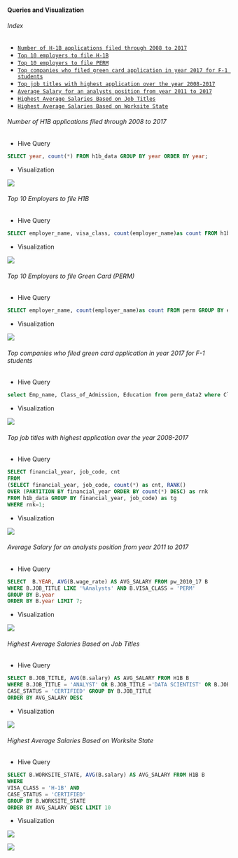 #### Queries and Visualization

###### Index

- [``Number of H-1B applications filed through 2008 to 2017``](#number-of-h1b-applications-filed-through-2008-to-2017)
- [``Top 10 employers to file H-1B``](https://github.com/Kan1shka9/H1B-Data-Analysis-using-Hive-on-Hadoop-Cluster/blob/master/Queries-and-Visualization.md#top-10-employers-to-file-h1b)
- [``Top 10 employers to file PERM``](https://github.com/Kan1shka9/H1B-Data-Analysis-using-Hive-on-Hadoop-Cluster/blob/master/Queries-and-Visualization.md#top-10-employers-to-file-green-card-perm)
- [``Top companies who filed green card application in year 2017 for F-1 students``](https://github.com/Kan1shka9/H1B-Data-Analysis-using-Hive-on-Hadoop-Cluster/blob/master/Queries-and-Visualization.md#top-companies-who-filed-green-card-application-in-year-2017-for-f-1-students)
- [``Top job titles with highest application over the year 2008-2017``](https://github.com/Kan1shka9/H1B-Data-Analysis-using-Hive-on-Hadoop-Cluster/blob/master/Queries-and-Visualization.md#top-job-titles-with-highest-application-over-the-year-2008-2017)
- [``Average Salary for an analysts position from year 2011 to 2017``](https://github.com/Kan1shka9/H1B-Data-Analysis-using-Hive-on-Hadoop-Cluster/blob/master/Queries-and-Visualization.md#average-salary-for-an-analysts-position-from-year-2011-to-2017)
- [``Highest Average Salaries Based on Job Titles``](https://github.com/Kan1shka9/H1B-Data-Analysis-using-Hive-on-Hadoop-Cluster/blob/master/Queries-and-Visualization.md#highest-average-salaries-based-on-job-titles)
- [``Highest Average Salaries Based on Worksite State``](https://github.com/Kan1shka9/H1B-Data-Analysis-using-Hive-on-Hadoop-Cluster/blob/master/Queries-and-Visualization.md#highest-average-salaries-based-on-worksite-state)

###### Number of H1B applications filed through 2008 to 2017

- Hive Query

 ```sql
 SELECT year, count(*) FROM h1b_data GROUP BY year ORDER BY year;
 ```
 
- Visualization

![](images/1.png)

###### Top 10 Employers to file H1B

- Hive Query

```sql
SELECT employer_name, visa_class, count(employer_name)as count FROM h1b_data WHERE visa_class = 'H-1B' GROUP BY employer_name, visa_class ORDER BY count desc limit 10;
```

- Visualization

![](images/2.png)

###### Top 10 Employers to file Green Card (PERM)

- Hive Query

```sql
SELECT employer_name, count(employer_name)as count FROM perm GROUP BY employer_name ORDER BY count desc limit 10;
```

- Visualization

![](images/3.png)

###### Top companies who filed green card application in year 2017 for F-1 students

- Hive Query

```sql
select Emp_name, Class_of_Admission, Education from perm_data2 where Class_of_Admission = 'F-1';
```

- Visualization

![](images/4.png)

###### Top job titles with highest application over the year 2008-2017

- Hive Query

```sql
SELECT financial_year, job_code, cnt 
FROM 	
(SELECT financial_year, job_code, count(*) as cnt, RANK() 
OVER (PARTITION BY financial_year ORDER BY count(*) DESC) as rnk 
FROM h1b_data GROUP BY financial_year, job_code) as tg 
WHERE rnk=1;
```

- Visualization

![](images/5.png)

###### Average Salary for an analysts position from year 2011 to 2017

- Hive Query

```sql
SELECT  B.YEAR, AVG(B.wage_rate) AS AVG_SALARY FROM pw_2010_17 B
WHERE B.JOB_TITLE LIKE '%Analysts' AND B.VISA_CLASS = 'PERM' 
GROUP BY B.year 
ORDER BY B.year LIMIT 7;
```

- Visualization

![](images/8.png)

###### Highest Average Salaries Based on Job Titles 

- Hive Query

```sql
SELECT B.JOB_TITLE, AVG(B.salary) AS AVG_SALARY FROM H1B B
WHERE B.JOB_TITLE = 'ANALYST' OR B.JOB_TITLE ='DATA SCIENTIST' OR B.JOB_TITLE ='DATA ENGINEER' OR B.JOB_TITLE ='CONSULTANT' AND VISA_CLASS = 'H-1B' AND 
CASE_STATUS = 'CERTIFIED' GROUP BY B.JOB_TITLE
ORDER BY AVG_SALARY DESC 
```

- Visualization

![](images/6.png)

###### Highest Average Salaries Based on Worksite State

- Hive Query

```sql
SELECT B.WORKSITE_STATE, AVG(B.salary) AS AVG_SALARY FROM H1B B
WHERE
VISA_CLASS = 'H-1B' AND 
CASE_STATUS = 'CERTIFIED'
GROUP BY B.WORKSITE_STATE
ORDER BY AVG_SALARY DESC LIMIT 10
```

- Visualization

![](images/7.png)

[![](images/thumb.png)](https://www.youtube.com/watch?v=iy3yLLoTTfg?rel=0 "Highest Average Salaries Based on Worksite State")
